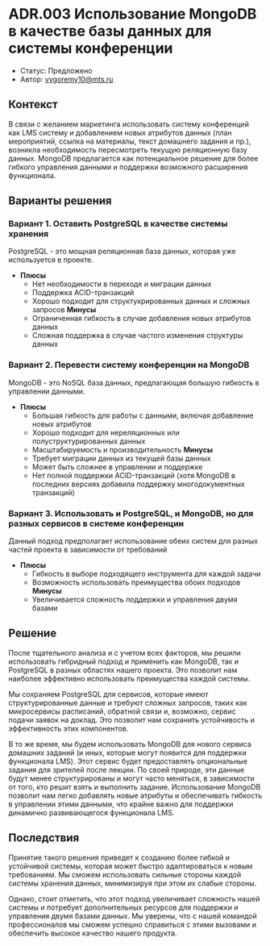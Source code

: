 # ADR.003 Использование MongoDB в качестве базы данных для системы конференции

* Статус: Предложено
* Автор: vvgoremy10@mts.ru

## Контекст
В связи с желанием маркетинга использовать систему конференций как LMS систему и добавлением новых атрибутов данных (план мероприятий, ссылка на материалы, текст домашнего задания и пр.), возникла необходимость пересмотреть текущую реляционную базу данных. MongoDB предлагается как потенциальное решение для более гибкого управления данными и поддержки возможного расширения функционала.

## Варианты решения
### Вариант 1. Оставить PostgreSQL в качестве системы хранения
PostgreSQL - это мощная реляционная база данных, которая уже используется в проекте.
* **Плюсы**
  * Нет необходимости в переходе и миграции данных
  * Поддержка ACID-транзакций
  * Хорошо подходит для структукрированных данных и сложных запросов
  **Минусы**
  * Ограниченная гибкость в случае добавления новых атрибутов данных
  * Сложная поддержка в случае частого изменения структуры данных
### Вариант 2. Перевести систему конференции на MongoDB
MongoDB - это NoSQL база данных, предлагающая большую гибкость в управлении данными.
* **Плюсы**
  * Большая гибкость для работы с данными, включая добавление новых атрибутов
  * Хорошо подходит для нереляционных или полуструктурированных данных
  * Масштабируемость и производительность
  **Минусы**
  * Требует миграции данных из текущей базы данных
  * Может быть сложнее в управлении и поддержке
  * Нет полной поддержки ACID-транзакций (хотя MongoDB в последних версиях добавила поддержку многодокументных транзакций)
### Вариант 3. Использовать и PostgreSQL, и MongoDB, но для разных сервисов в системе конференции
Данный подход предполагает использование обеих систем для разных частей проекта в зависимости от требований
* **Плюсы**
  * Гибкость в выборе подходящего инструмента для каждой задачи
  * Возможность использовать преимущества обоих подходов
  **Минусы**
  * Увеличивается сложность поддержки и управления двумя базами
## Решение
После тщательного анализа и с учетом всех факторов, мы решили использовать гибридный подход и применить как MongoDB, так и PostgreSQL в разных областях нашего проекта. Это позволит нам наиболее эффективно использовать преимущества каждой системы.

Мы сохраняем PostgreSQL для сервисов, которые имеют структурированные данные и требуют сложных запросов, таких как микросервисы расписаний, обратной связи и, возможно, сервис подачи заявок на доклад. Это позволит нам сохранить устойчивость и эффективность этих компонентов.

В то же время, мы будем использовать MongoDB для нового сервиса домашних заданий (и иных, которые могут появится для поддержки функционала LMS). Этот сервис будет предоставлять опциональные задания для зрителей после лекции. По своей природе, эти данные будут менее структурированы и могут часто меняться, в зависимости от того, кто решит взять и выполнить задание. Использование MongoDB позволит нам легко добавлять новые атрибуты и обеспечивать гибкость в управлении этими данными, что крайне важно для поддержки динамично развивающегося функционала LMS.
## Последствия 
Принятие такого решения приведет к созданию более гибкой и устойчивой системы, которая может быстро адаптироваться к новым требованиям. Мы сможем использовать сильные стороны каждой системы хранения данных, минимизируя при этом их слабые стороны.

Однако, стоит отметить, что этот подход увеличивает сложность нашей системы и потребует дополнительных ресурсов для поддержки и управления двумя базами данных. Мы уверены, что с нашей командой профессионалов мы сможем успешно справиться с этими вызовами и обеспечить высокое качество нашего продукта.